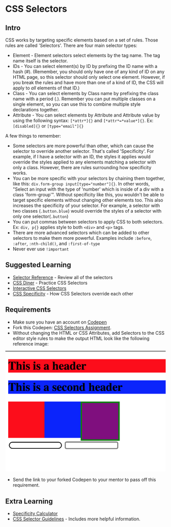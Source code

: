 # CSS Selectors

## Intro

CSS works by targeting specific elements based on a set of rules. Those rules are called 'Selectors'. There are four main selector types:

* Element - Element selectors select elements by the tag name. The tag name itself is the selector.
* IDs - You can select element(s) by ID by prefixing the ID name with a hash (#). (Remember, you should only have one of any kind of ID on any HTML page, so this selector should only select one element. However, if you break the rules and have more than one of a kind of ID, the CSS will apply to _all_ elements of that ID.)
* Class - You can select elements by Class name by prefixing the class name with a period (.). Remember you can put multiple classes on a single element, so you can use this to combine multiple style declarations together.
* Attribute - You can select elements by Attribute and Attribute value by using the following syntax: `[*attr*]{}` and `[*attr*=*value*]{}`. Ex: `[disabled]{}` or `[type="email"]{}`

A few things to remember:

* Some selectors are more powerful than other, which can cause the selector to override another selector. That's called 'Specificity'. For example, if I have a selector with an ID, the styles it applies would override the styles applied to any elements matching a selector with only a class. However, there are rules surrounding how specificity works.
* You can be more specific with your selectors by chaining them together, like this: `div.form-group input[type="number"]{}`. In other words, "Select an input with the type of 'number' which is inside of a div with a class 'form-group'". Without specificity like this, you wouldn't be able to target specific elements without changing other elements too. This also increases the specificity of your selector. For example, a selector with two classes (`.button.blue`) would override the styles of a selector with only one selector(`.button`)
* You can put commas between selectors to apply CSS to both selectors. Ex: `div, p{}` applies style to both `<div>` and `<p>` tags.
* There are more advanced selectors which can be added to other selectors to make them more powerful. Examples include `:before`, `:after`, `:nth-child()`, and `:first-of-type`
* Never ever use `!important`

## Suggested Learning

- [Selector Reference](https://www.w3schools.com/cssref/css_selectors.asp) - Review all of the selectors
- [CSS Diner](https://flukeout.github.io) - Practice CSS Selectors
- [Interactive CSS Selectors](http://benhowdle.im/cssselectors/)
- [CSS Specificity](https://css-tricks.com/specifics-on-css-specificity/) - How CSS Selectors override each other

## Requirements

- Make sure you have an account on [Codepen](https://codepen.io)
- Fork this Codepen: [CSS Selectors Assignment](https://codepen.io/alexanderson1993/pen/rzaJpx?editors=1100). 
- Without changing the HTML or CSS Attributes, add Selectors to the CSS editor style rules to make the output HTML look like the following reference image: 

![Selector Reference Image](selectors.png)

- Send the link to your forked Codepen to your mentor to pass off this requirement.

## Extra Learning

- [Specificity Calculator](https://specificity.keegan.st)
- [CSS Selector Guidelines](https://hacks.mozilla.org/2016/05/css-coding-techniques/) - Includes more helpful information. 


